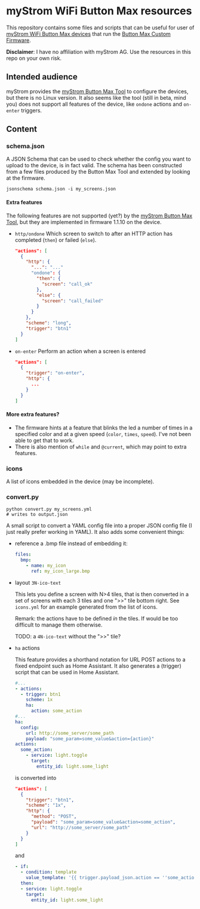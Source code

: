 # myStrom WiFi Button Max resources

This repository contains some files and scripts that can be useful for user of [myStrom WiFi Button Max devices](https://mystrom.ch/wifi-button-max/) that run the [Button Max Custom Firmware](https://mystrom.ch/support/mystrom-button-max-tool/).

**Disclaimer**: I have no affiliation with myStrom AG. Use the resources in this repo on your own risk.

## Intended audience
myStrom provides the [myStrom Button Max Tool](https://mystrom.ch/support/mystrom-button-max-tool/) to configure the devices, but there is no Linux version. It also seems like the tool (still in beta, mind you) does not support all features of the device, like `ondone` actions and `on-enter` triggers.

## Content

### schema.json

A JSON Schema that can be used to check whether the config you want to upload to the device, is in fact valid. The schema has been constructed from a few files produced by the Button Max Tool and extended by looking at the firmware.

```shell
jsonschema schema.json -i my_screens.json
```

#### Extra features

The following features are not supported (yet?) by the [myStrom Button Max Tool](https://mystrom.ch/support/mystrom-button-max-tool/), but they are implemented in firmware 1.1.10 on the device.

* `http/ondone` Which screen to switch to after an HTTP action has completed (`then`) or failed (`else`).
  ```json
  "actions": [
    {
      "http": {
        "...": "..."
        "ondone": {
          "then": {
            "screen": "call_ok"
          },
          "else": {
            "screen": "call_failed"
          }
        }
      },
      "scheme": "long",
      "trigger": "btn1"
    }
  ]
  ```
* `on-enter` Perform an action when a screen is entered
  ```json
  "actions": [
    {
      "trigger": "on-enter",
      "http": {
        ...
      }
    }
  ]
  ```

#### More extra features?

* The firmware hints at a feature that blinks the led a number of times in a specified color and at a given speed (`color`, `times`, `speed`). I've not been able to get that to work.
* There is also mention of `while` and `@current`, which may point to extra features.

### icons

A list of icons embedded in the device (may be incomplete).

### convert.py

```shell
python convert.py my_screens.yml
# writes to output.json
```

A small script to convert a YAML config file into a proper JSON config file (I just really prefer working in YAML). It also adds some convenient things:

* reference a .bmp file instead of embedding it:
  ```yaml
  files:
    bmp:
      - name: my_icon
        ref: my_icon_large.bmp
  ```
* layout `3N-ico-text`
  
  This lets you define a screen with N>4 tiles, that is then converted in a set of screens with each 3 tiles and one ">>" tile bottom right. See `icons.yml` for an example generated from the list of icons.
  
  Remark: the actions have to be defined *in* the tiles. If would be too difficult to manage them otherwise.
  
  TODO: a `4N-ico-text` without the ">>" tile?
  
* `ha` actions
  
  This feature provides a shorthand notation for URL POST actions to a fixed endpoint such as Home Assistant. It also generates a (trigger) script that can be used in Home Assistant.

  ```yaml
  #...
  - actions:
    - trigger: btn1
      scheme: 1x
      ha:
        action: some_action
  #...
  ha:
    config:
      url: http://some_server/some_path
      payload: "some_param=some_value&action={action}"
  actions:
    some_action:
      - service: light.toggle
        target:
          entity_id: light.some_light
  ```
  
  is converted into
  
  ```json
  "actions": [
    {
      "trigger": "btn1",
      "scheme": "1x",
      "http": {
        "method": "POST",
        "payload": "some_param=some_value&action=some_action",
        "url": "http://some_server/some_path"
      }
    }
  ]
  ```
  
  and
  
  ```yaml
  - if:
    - condition: template
      value_template: '{{ trigger.payload_json.action == ''some_action'' }}'
    then:
    - service: light.toggle
      target:
        entity_id: light.some_light
  ```
